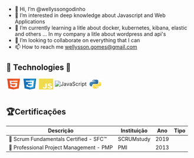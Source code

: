 

- 👋 Hi, I’m @wellyssongodinho
- 👀 I’m interested in deep knowledge about Javascript and Web Applications
- 🌱 I’m currently learning a litle about docker, kubernetes, kibana, elastic and others ... In my company a litle about wordpress and api's
- 💞️ I’m looking to collaborate on everything that I can
- 📫 How to reach me wellysson.gomes@gmail.com

## :rocket: Technologies 🚀   

  
<div style="display: inline_block">
  <img align="center" alt="HTML" height="30" width="40" src="https://raw.githubusercontent.com/devicons/devicon/master/icons/html5/html5-original.svg">
  <img align="center" alt="CSS" height="30" width="40" src="https://raw.githubusercontent.com/devicons/devicon/master/icons/css3/css3-original.svg">
  <img align="center" alt="JavaScript" height="30" width="40" src="https://raw.githubusercontent.com/devicons/devicon/master/icons/javascript/javascript-plain.svg">
  <img align="center" alt="JavaScript" height="30" width="40" src="https://cdn.jsdelivr.net/gh/devicons/devicon/icons/bootstrap/bootstrap-plain-wordmark.svg" />  
  <img align="center" alt="Python" height="30" width="40" src="https://raw.githubusercontent.com/devicons/devicon/master/icons/python/python-original.svg">
</div><br>

## 🏆Certificações

Descrição   | Instituição   | Ano | Tipo
--------- | --------- | ------ | ------
🏅 Scrum Fundamentals Certified - SFC™ | SCRUMstudy | 2019
🏅 Professional Project Management - PMP | PMI | 2013 

<!---
wellyssongodinho/wellyssongodinho is a ✨ special ✨ repository because its `README.md` (this file) appears on your GitHub profile.
You can click the Preview link to take a look at your changes.
--->
